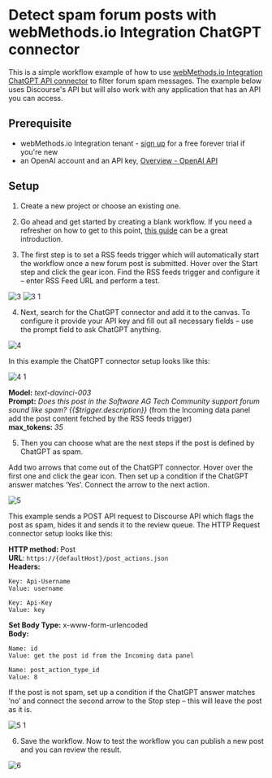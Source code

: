 # Detect spam forum posts with webMethods.io Integration ChatGPT connector 

This is a simple workflow example of how to use [webMethods.io Integration ChatGPT API connector](https://tech.forums.softwareag.com/t/webmethods-io-chatgpt-api-connector-available-now/268371) to filter forum spam messages. The example below uses Discourse's API but will also work with any application that has an API you can access.

## Prerequisite

* webMethods.io Integration tenant - [sign up](https://signup.softwareag.cloud/#/basic?product=webmethodsioint) for a free forever trial if you're new
* an OpenAI account and an API key, [Overview - OpenAI API](https://platform.openai.com/overview)

## Setup

1. Create a new project or choose an existing one.

2. Go ahead and get started by creating a blank workflow. If you need a refresher on how to get to this point, [this guide](https://docs.webmethods.io/integration/workflow_building_blocks/creating_first_workflow/#gsc.tab=0) can be a great introduction.

3. The first step is to set a RSS feeds trigger which will automatically start the workflow once a new forum post is submitted.
Hover over the Start step and click the gear icon. Find the RSS feeds trigger and configure it – enter RSS Feed URL and perform a test.

![3](https://user-images.githubusercontent.com/45091718/226317520-d89e7e8c-4b93-4a2d-9551-5f5184462893.png) ![3 1](https://user-images.githubusercontent.com/45091718/226317550-8ead02aa-b3ae-434b-a8a1-6f8771698748.png)

4. Next, search for the ChatGPT connector and add it to the canvas. To configure it provide your API key and fill out all necessary fields – use the prompt field to ask ChatGPT anything.

![4](https://user-images.githubusercontent.com/45091718/226317901-8f9c9f8d-344e-4ffd-ac2e-80b7cc2c78fa.png)

In this example the ChatGPT connector setup looks like this:

![4 1](https://user-images.githubusercontent.com/45091718/226317926-e516d0d2-fa81-4c1c-87da-065d9871d40d.png)

**Model:** *text-davinci-003* <br/>
**Prompt:** *Does this post in the Software AG Tech Community support forum sound like spam?
{{$trigger.description}}* (from the Incoming data panel add the post content fetched by the RSS feeds trigger) <br/>
**max_tokens:** *35*

5. Then you can choose what are the next steps if the post is defined by ChatGPT as spam.

Add two arrows that come out of the ChatGPT connector. Hover over the first one and click the gear icon. Then set up a condition if the ChatGPT answer matches ‘Yes’. Connect the arrow to the next action.

![5](https://user-images.githubusercontent.com/45091718/226318166-eb87fceb-d7e0-432e-80ca-cc59fcb79072.png)

This example sends a POST API request to Discourse API which flags the post as spam, hides it and sends it to the review queue. The HTTP Request connector setup looks like this:

**HTTP method:** Post <br/>
**URL**: `https://{defaultHost}/post_actions.json`<br/>
**Headers:**
```
Key: Api-Username
Value: username

Key: Api-Key
Value: key
```
**Set Body Type:** x-www-form-urlencoded <br/>
**Body:**
```
Name: id
Value: get the post id from the Incoming data panel

Name: post_action_type_id
Value: 8
```

If the post is not spam, set up a condition if the ChatGPT answer matches ‘no’ and connect the second arrow to the Stop step – this will leave the post as it is.

![5 1](https://user-images.githubusercontent.com/45091718/226318736-0839fe8e-0062-49a1-906b-36f6330694a8.png)

6. Save the workflow. Now to test the workflow you can publish a new post and you can review the result.

![6](https://user-images.githubusercontent.com/45091718/226318858-10a0bb21-419b-4b17-a6aa-3f646178db53.png)


